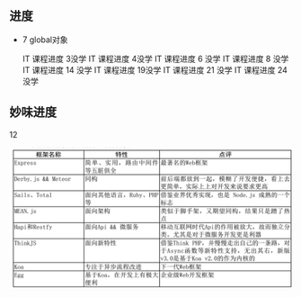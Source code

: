 ## 进度
- 7 global对象

    IT 课程进度 3没学
    IT 课程进度 4没学
    IT 课程进度 6 没学
    IT 课程进度 8 没学
    IT 课程进度 14 没学
    IT 课程进度 19没学
    IT 课程进度 21 没学
    IT 课程进度 24 没学
## 妙味进度
12

![hell](./public/images/frameworks.jpg)